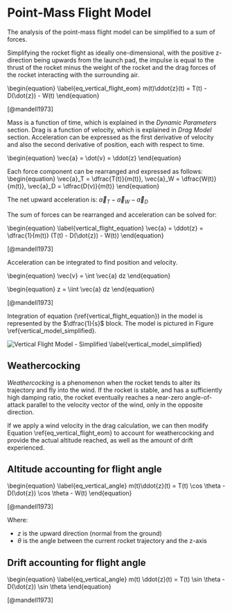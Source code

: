 # Point-Mass Flight Model

The analysis of the point-mass flight model can be simplified to a sum of forces. 

Simplifying the rocket flight as ideally one-dimensional, with the positive z-direction being upwards from the launch pad, the impulse is equal to the thrust of the rocket minus the weight of the rocket and the drag forces of the rocket interacting with the surrounding air.

\begin{equation}
\label{eq_vertical_flight_eom}
m(t)\ddot{z}(t) = T(t) - D(\dot{z}) - W(t)
\end{equation}

[@mandell1973]

Mass is a function of time, which is explained in the *Dynamic Parameters* section. Drag is a function of velocity, which is explained in *Drag Model* section.
Acceleration can be expressed as the first derivative of velocity and also the second derivative of position, each with respect to time.

\begin{equation}
\vec{a} = \dot{v} = \ddot{z}
\end{equation}

Each force component can be rearranged and expressed as follows:
\begin{equation}
\vec{a}_T = \dfrac{T(t)}{m(t)}, \vec{a}_W = \dfrac{W(t)}{m(t)}, \vec{a}_D = \dfrac{D(v)}{m(t)}
\end{equation}

The net upward acceleration is: $\vec{a}_T  - \vec{a}_W - \vec{a}_D$

The sum of forces can be rearranged and acceleration can be solved for:

\begin{equation}
\label{vertical_flight_equation}
\vec{a} =  \ddot{z} = \dfrac{1}{m(t)} (T(t) - D(\dot{z}) - W(t)) 
\end{equation}

[@mandell1973]

Acceleration can be integrated to find position and velocity.

\begin{equation}
\vec{v} = \int \vec{a} dz
\end{equation}

\begin{equation}
z = \iint \vec{a} dz
\end{equation}

[@mandell1973]

Integration of equation (\ref{vertical_flight_equation}) in the model is represented by the $\dfrac{1}{s}$ block. The model is pictured in Figure \ref{vertical_model_simplified}.

[vertical_model_simplified]: images/vertical_model_simplified.png "Vertical Model - Simplified" 
![Vertical Flight Model - Simplified \label{vertical_model_simplified}][vertical_model_simplified] 

## Weathercocking

*Weathercocking* is a phenomenon when the rocket tends to alter its trajectory and fly into the wind. 
If the rocket is stable, and has a sufficiently high damping ratio, the rocket eventually reaches a near-zero angle-of-attack parallel to the velocity vector of the wind, only in the opposite direction.

If we apply a wind velocity in the drag calculation, we can then modify Equation \ref{eq_vertical_flight_eom} to account for weathercocking and provide the actual altitude reached, as well as the amount of drift experienced.

## Altitude accounting for flight angle

\begin{equation}
\label{eq_vertical_angle}
m(t)\ddot{z}(t) = T(t) \cos \theta - D(\dot{z}) \cos \theta - W(t)
\end{equation}

[@mandell1973]

Where:

- $z$ is the upward direction (normal from the ground)
- $\theta$ is the angle between the current rocket trajectory and the z-axis

## Drift accounting for flight angle

\begin{equation}
\label{eq_vertical_angle}
m(t) \ddot{z}(t) = T(t) \sin \theta - D(\dot{z}) \sin \theta 
\end{equation}

[@mandell1973]
